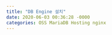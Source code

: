 ```yaml
---
title: "DB Engine 설치"
date: 2020-06-03 00:36:28 -0000
categories: OSS MariaDB Hosting nginx
---
```

